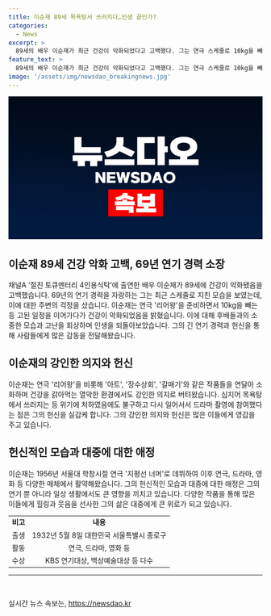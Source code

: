 ```yaml
---
title: 이순재 89세 목욕탕서 쓰러지다…인생 끝인가?
categories:
  - News
excerpt: >
  89세의 배우 이순재가 최근 건강이 악화되었다고 고백했다. 그는 연극 스케줄로 10kg을 빼며 고생한 뒤 스케줄로 인해 목욕탕에서 쓰러지기도 했다고 전했다. 이에도 불구하고 백내장 수술을 받고도 촬영을 이어가며 놀라움을 안겼다. 69년차 연기 경력을 자랑하는 이순재는 대중에게 큰 감동을 줄 예정이다.
feature_text: >
  89세의 배우 이순재가 최근 건강이 악화되었다고 고백했다. 그는 연극 스케줄로 10kg을 빼며 고생한 뒤 스케줄로 인해 목욕탕에서 쓰러지기도 했다고 전했다. 이에도 불구하고 백내장 수술을 받고도 촬영을 이어가며 놀라움을 안겼다. 69년차 연기 경력을 자랑하는 이순재는 대중에게 큰 감동을 줄 예정이다.
image: '/assets/img/newsdao_breakingnews.jpg'
---
```


<p><img src="/assets/img/newsdao_breakingnews.jpg" alt="pcversion 속보" /></p>

<h2 data-ke-size="size26">이순재 89세 건강 악화 고백, 69년 연기 경력 소장</h2>

<p data-ke-size="size16">채널A ‘절친 토큐멘터리 4인용식탁’에 출연한 배우 이순재가 89세에 건강이 악화됐음을 고백했습니다. 69년의 연기 경력을 자랑하는 그는 최근 스케줄로 지친 모습을 보였는데, 이에 대한 주변의 걱정을 샀습니다. 이순재는 연극 '리어왕'을 준비하면서 10kg을 빼는 등 고된 일정을 이어가다가 건강이 악화되었음을 밝혔습니다. 이에 대해 후배들과의 소중한 모습과 고난을 회상하며 인생을 되돌아보았습니다. 그의 긴 연기 경력과 헌신을 통해 사람들에게 많은 감동을 전달해왔습니다.</p>

<h2 data-ke-size="size26">이순재의 강인한 의지와 헌신</h2>

<p data-ke-size="size16">이순재는 연극 '리어왕'을 비롯해 '아트', '장수상회', '갈매기'와 같은 작품들을 연달아 소화하며 건강을 갉아먹는 열악한 환경에서도 강인한 의지로 버텨왔습니다. 심지어 목욕탕에서 쓰러지는 등 위기에 처하였음에도 불구하고 다시 일어서서 드라마 촬영에 참여했다는 점은 그의 헌신을 실감케 합니다. 그의 강인한 의지와 헌신은 많은 이들에게 영감을 주고 있습니다.</p>

<h2 data-ke-size="size26">헌신적인 모습과 대중에 대한 애정</h2>

<p data-ke-size="size16">이순재는 1956년 서울대 학창시절 연극 '지평선 너머'로 데뷔하여 이후 연극, 드라마, 영화 등 다양한 매체에서 활약해왔습니다. 그의 헌신적인 모습과 대중에 대한 애정은 그의 연기 뿐 아니라 일상 생활에서도 큰 영향을 끼치고 있습니다. 다양한 작품을 통해 많은 이들에게 힐링과 웃음을 선사한 그의 삶은 대중에게 큰 위로가 되고 있습니다.</p>

<table>
  <tr>
    <td style="text-align: center; height: 17px;"><b>비고</b></td>
    <td style="text-align: center; height: 17px;"><b>내용</b></td>
  </tr>
  <tr>
    <td style="text-align: center; height: 17px;">출생</td>
    <td style="text-align: center; height: 17px;">1932년 5월 8일 대한민국 서울특별시 종로구</td>
  </tr>
  <tr>
    <td style="text-align: center; height: 17px;">활동</td>
    <td style="text-align: center; height: 17px;">연극, 드라마, 영화 등</td>
  </tr>
  <tr>
    <td style="text-align: center; height: 17px;">수상</td>
    <td style="text-align: center; height: 17px;">KBS 연기대상, 백상예술대상 등 다수</td>
  </tr>
</table>

<hr>

<p data-ke-size="size16">&nbsp;</p>
실시간 뉴스 속보는, <a href="https://newsdao.kr" rel="dofollow">https://newsdao.kr</a>


